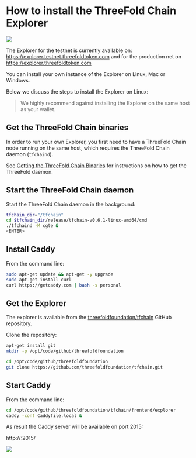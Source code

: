 # How to install the ThreeFold Chain Explorer

![](https://images.unsplash.com/photo-1464746133101-a2c3f88e0dd9?ixlib=rb-0.3.5&s=d5b622e2ea747f0eaa17e73a2040031a&auto=format&fit=crop&w=1327&q=80)

The Explorer for the testnet is currently available on: https://explorer.testnet.threefoldtoken.com and for the production net on https://explorer.threefoldtoken.com

You can install your own instance of the Explorer on Linux, Mac or Windows.

Below we discuss the steps to install the Explorer on Linux:

> We highly recommend against installing the Explorer on the same host as your wallet.

## Get the ThreeFold Chain binaries

In order to run your own Explorer, you first need to have a ThreeFold Chain node running on the same host, which requires the ThreeFold Chain daemon (`tfchaind`).

See [Getting the ThreeFold Chain Binaries](get_binaries.md) for instructions on how to get the ThreeFold daemon.


## Start the ThreeFold Chain daemon

Start the ThreeFold Chain daemon in the background:
```bash
tfchain_dir="/tfchain"
cd $tfchain_dir/release/tfchain-v0.6.1-linux-amd64/cmd
./tfchaind -M cgte &
<ENTER>
```

## Install Caddy

From the command line:
```bash
sudo apt-get update && apt-get -y upgrade
sudo apt-get install curl
curl https://getcaddy.com | bash -s personal
```

## Get the Explorer

The explorer is available from the [threefoldfoundation/tfchain](https://github.com/threefoldfoundation/tfchain) GitHub repository.

Clone the repository:
```bash
apt-get install git
mkdir -p /opt/code/github/threefoldfoundation

cd /opt/code/github/threefoldfoundation
git clone https://github.com/threefoldfoundation/tfchain.git
```

## Start Caddy

From the command line:
```bash
cd /opt/code/github/threefoldfoundation/tfchain/frontend/explorer
caddy -conf Caddyfile.local &
```

As result the Caddy server will be available on port 2015:

http://<localhost>:2015/

![](explorer.png)
